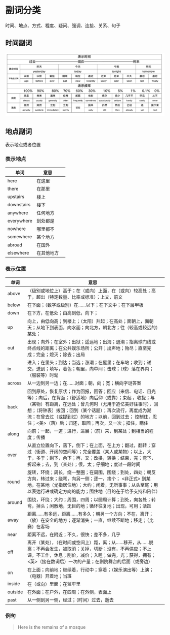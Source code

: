 # 副词分类

时间、地点、方式、程度、疑问、强调、连接、关系、句子

## 时间副词

![image-20220306071835575](9%20%E5%89%AF%E8%AF%8D.assets/image-20220306071835575.png)



## 地点副词

表示地点或者位置

### 表示地点

| 单词       | 意思       |      |
| ---------- | ---------- | ---- |
| here       | 在这里     |      |
| there      | 在那里     |      |
| upstairs   | 楼上       |      |
| downstairs | 楼下       |      |
| anywhere   | 任何地方   |      |
| everywhere | 到处都是   |      |
| nowhere    | 哪里都不   |      |
| somewhere  | 某个地方   |      |
| abroad     | 在国外     |      |
| elsewhere  | 在其他地方 |      |



### 表示位置

| 单词    | 意思                                                         |      |
| ------- | ------------------------------------------------------------ | ---- |
| above   | （级别或地位上）高于；在（或向）上面，在（或向）较高处；高于，超出（特定数量、比率或标准）；上文，前文 |      |
| below   | 在下面；（数字或级别）在……以下；在下文中；在下层甲板         |      |
| down    | 在下方，在低处；由高到低，向下；                             |      |
| up      | 向上，由低向高；到楼上；（太阳）升起；在高处；面朝上，面朝天；从地下到表面，向水面；向北方，朝北方；往（较高或较远的）某处； |      |
| out     | 出现；向外；在室外；出狱；遥远地；出海；退潮；指离球门线或终点线的距离；在公共娱乐场所；公开；出声地；殆尽；直至完成；完全；熄灭；除去；出局 |      |
| in      | 进入；在里头；到达；当选；涨潮；在屋里；在车站；收到；递交，送到；填写，着色；朝里，向中间；击球；（球）落在界内；（服装等）时髦 |      |
| across  | 从一边到另一边；在……对面；朝，向；宽；横向字谜答案           |      |
| back    | 回到原处，恢复原状；作为回报，回答；回应（来信、电话、目光等）；向后，在背面；（舒适地）向后仰（或靠）；束起 ，收拢；与（某物）有距离，在远处；曾几何时（尤用于追忆美好往事时），回想；（将钟表）拨回；回到（某个话题）；再次流行，再度成为潮流；在曾去过（或提到过）的地方；以前，回到过去； 控制住，忍住；<美>（落）后；归还，取回；再次，又一次；扣住，瞒住 |      |
| along   | 向前；一起，一道；进行，进展；（前）来，到某处；到相当的程度；传播 |      |
| over    | 从直立位置向下，落下，倒下；在上面，在上方；翻过，翻转；穿过（街道、开阔的空间等）；完全覆盖（某人或某物）；以上，大于，多于；剩下，余下；再，又；改换，转换；结束，完；弯下，折起来；去，到（某处）；很，太；仔细地；度过一段时间 |      |
| round   | 旋转，环绕；周长，绕一整圈；在周围，围绕；到处，四处；朝反方向，转过来；绕弯，向另一侧；逐一，挨个； <非正式> 到某地，在某地（尤指居住地）；大约；闲着，无所事事；从头至尾；用以表达行进或确定方向的能力；围住地（目的在于给予支持和陪伴） |      |
| around  | 围绕，环绕；大约；周围，四周；以圆周计算；到处，向各处；转弯，掉头；闲散地，无目的地；循环往复地；出现，可用；活跃 |      |
| away    | 距离……有多远，距离……有多久；朝另一个方向；不在，离开；（放）在安全的地方；逐渐消失；一直，继续不断地；移走；（比赛）在客场 |      |
| near    | 距离不远，在附近；不久，很快；差不多，几乎                   |      |
| off     | 离开（某处），（在时间或空间上）距，离；从……移开，从……脱离；不再会发生，被取消；关掉，切断；没有，不再供应；不上课，不工作，休息；削价，减价；入睡；做完，光；获得，拥有；<英>（接在数词后）一次的产量；在剧院舞台的后面（或旁边） |      |
| on      | 在上面；向前地；继续着，行动中；穿着；（娱乐演出等）上演；（电器）开着地；当班 |      |
| inside  | 在（或向）里面；在监牢里                                     |      |
| outside | 在外面；在户外，在四周；在外侧，表面上                       |      |
| past    | 从一侧到另一侧，经过；（时间）过去，逝去                     |      |

### 例句

> Here is the remains of a mosque
